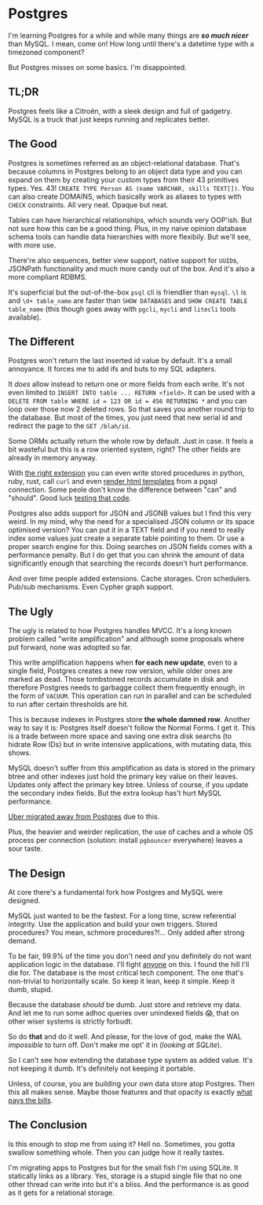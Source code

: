 <!-- tags: databases -->
<!-- hidden -->

# Postgres

I'm learning Postgres for a while and while many things are
_**so much nicer**_ than MySQL. I mean, come on! How long until
there's a datetime type with a timezoned component?

But Postgres misses on some basics. I'm disappointed.


## TL;DR

Postgres feels like a Citroën, with a sleek design and full
of  gadgetry. MySQL is a truck that just keeps running and
replicates better.


## The Good

Postgres is sometimes referred as an object-relational database. That's
because columns in Postgres belong to an object data type and you can
expand on them by creating your custom types from their 43 primitives
types. Yes. 43! `CREATE TYPE Person AS (name VARCHAR, skills TEXT[])`.
You can also create DOMAINS, which basically work as aliases to
types with `CHECK` constraints. All very neat. Opaque but neat.

Tables can have hierarchical relationships, which sounds very OOP'ish.
But not sure how this can be a good thing. Plus, in my naive opinion
database schema tools can handle data hierarchies with more flexibily.
But we'll see, with more use.

There're also sequences, better view support, native support for
`UUID`s, JSONPath functionality and much more candy out of the box.
And it's also a more compliant RDBMS.

It's superficial but the out-of-the-box `psql` cli is friendlier
than `mysql`. `\l` is and `\d+ table_name` are faster than
`SHOW DATABASES` and `SHOW CREATE TABLE table_name` (this though
goes away with `pgcli`, `mycli` and `litecli` tools available).


## The Different

Postgres won't return the last inserted id value by default. It's a
small annoyance. It forces me to add ifs and buts to my SQL adapters.

It _does_ allow instead to return one or more fields from each write.
It's not even limited to `INSERT INTO table ... RETURN <field>`. It can
be used with a `DELETE FROM table WHERE id = 123 OR id = 456 RETURNING *`
and you can loop over those now 2 deleted rows. So that saves you
another round trip to the database. But most of the times, you just
need that new serial id and redirect the page to the `GET /blah/id`.

Some ORMs actually return the whole row by default. Just in case. It
feels a bit wasteful but this is a row oriented system, right? The other
fields are already in memory anyway.

With [the right extension](https://pgt.dev/) you can even write stored
procedures in python, ruby, rust, call `curl` and even
[render html templates](https://postgrest.org) from a pgsql connection.
Some peole don't know the difference between "can" and "should".
Good luck [testing that code](https://pgtap.org/).

Postgres also adds support for JSON and JSONB values but I find this
very weird. In my mind, why the need for a specialised JSON column or
its space optimised version? You can put it in a TEXT field and
if you need to really index some values just create a separate table
pointing to them. Or use a proper search engine for this. Doing
searches on JSON fields comes with a performance penalty. But I do get
that you can shrink the amount of data significantly enough that
searching the records doesn't hurt performance.

And over time people added extensions. Cache storages. Cron schedulers.
Pub/sub mechanisms. Even Cypher graph support.


## The Ugly

The ugly is related to how Postgres handles MVCC. It's a long known
problem called "write amplification" and although some proposals where
put forward, none was adopted so far.

This write amplification happens when **for each new update**, even to
a single field, Postgres creates a new row version, while older ones
are marked as dead. Those tombstoned records accumulate in disk and
therefore Postgres needs to garbagge collect them frequently enough,
in the form of `VACUUM`. This operation can run in parallel and can
be scheduled to run after certain thresholds are hit.

This is because indexes in Postgres store **the whole damned row**.
Another way to say it is: Postgres itself doesn't follow the Normal
Forms. I get it. This is a trade between more space and saving one
extra disk searchs (to hidrate Row IDs) but in write intensive
applications, with mutating data, this shows.

MySQL doesn't suffer from this amplification as data is stored in the
primary btree and other indexes just hold the primary key value on their
leaves. Updates only affect the primary key btree. Unless of course,
if you update the secondary index fields. But the extra lookup has't
hurt MySQL performance.

[Uber migrated away from Postgres](https://www.uber.com/en-NO/blog/postgres-to-mysql-migration/)
due to this.

Plus, the heavier and weirder replication, the use of caches and a
whole OS process per connection (solution: install `pgbouncer`
everywhere) leaves a sour taste.


## The Design

At core there's a fundamental fork how Postgres and MySQL were designed.

MySQL just wanted to be the fastest. For a long time, screw referential
integrity. Use the application and build your own triggers. Stored
procedures? You mean, schmore procedures?!... Only added after strong
demand.

To be fair, 99.9% of the time you don't need _and_ you definitely do not
want application logic in the database. I'll fight
[anyone](https://sive.rs/pg) on this. I found the hill I'll die for.
The database is the most critical tech component. The one that's
non-trivial to horizontally scale. So keep it lean, keep it simple. Keep
it dumb, stupid.

Because the database _should_ be dumb. Just store and retrieve my data.
And let me to run some adhoc queries over unindexed fields 😱, that on
other wiser systems is strictly forbudt.

So do **that** and do it well. And please, for the love of god,
make the WAL _impossible_ to turn off. Don't make me opt' it in
(_looking at SQLite_).

So I can't see how extending the database type system as added value.
It's not keeping it dumb. It's definitely not keeping it portable.

Unless, of course, you are building your own data store atop Postgres.
Then this all makes sense. Maybe those features and that opacity is
exactly [what pays the bills](https://www.timescale.com/).


## The Conclusion

Is this enough to stop me from using it? Hell no. Sometimes, you gotta
swallow something whole. Then you can judge how it really tastes.

I'm migrating apps to Postgres but for the small fish I'm using
SQLite. It statically links as a library. Yes, storage is a stupid
single file that no one other thread can write into but it's a bliss.
And the performance is as good as it gets for a relational storage.
